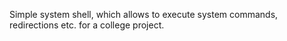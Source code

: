 Simple system shell, which allows to execute system commands, redirections etc. for a college project.
